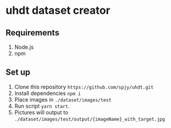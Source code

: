 # uhdt dataset creator

## Requirements
1. Node.js
2. npm

## Set up
1. Clone this repository `https://github.com/spjy/uhdt.git`
2. Install dependencies `npm i`
3. Place images in `./dataset/images/test`
4. Run script `yarn start`.
5. Pictures will output to `./dataset/images/test/output/{imageName}_with_target.jpg`
